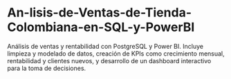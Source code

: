 # An-lisis-de-Ventas-de-Tienda-Colombiana-en-SQL-y-PowerBI
Análisis de ventas y rentabilidad con PostgreSQL y Power BI. Incluye limpieza y modelado de datos, creación de KPIs como crecimiento mensual, rentabilidad y clientes nuevos, y desarrollo de un dashboard interactivo para la toma de decisiones.
